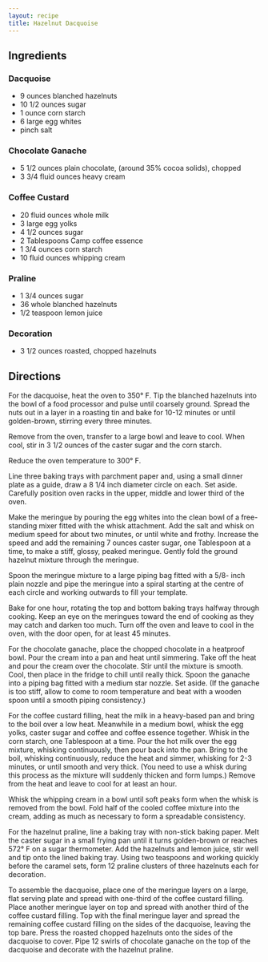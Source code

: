 ```yaml
---
layout: recipe
title: Hazelnut Dacquoise
---
```


## Ingredients


### Dacquoise

* 9 ounces blanched hazelnuts
* 10 1/2 ounces sugar
* 1 ounce corn starch
* 6 large egg whites
* pinch salt

### Chocolate Ganache

* 5 1/2 ounces plain chocolate, (around 35% cocoa solids), chopped
* 3 3/4 fluid ounces heavy cream

### Coffee Custard

* 20 fluid ounces whole milk
* 3 large egg yolks
* 4 1/2 ounces sugar
* 2 Tablespoons Camp coffee essence
* 1 3/4 ounces corn starch
* 10 fluid ounces whipping cream

### Praline

* 1 3/4 ounces sugar
* 36 whole blanched hazelnuts
* 1/2 teaspoon lemon juice

### Decoration

* 3 1/2 ounces roasted, chopped hazelnuts

## Directions

For the dacquoise, heat the oven to 350° F. Tip the blanched hazelnuts
into the bowl of a food processor and pulse until coarsely ground.
Spread the nuts out in a layer in a roasting tin and bake for 10-12
minutes or until golden-brown, stirring every three minutes.

Remove from the oven, transfer to a large bowl and leave to cool. When
cool, stir in 3 1/2 ounces of the caster sugar and the corn starch.

Reduce the oven temperature to 300° F.

Line three baking trays with parchment paper and, using a small dinner
plate as a guide, draw a 8 1/4 inch diameter circle on each. Set aside.
Carefully position oven racks in the upper, middle and lower third of
the oven.

Make the meringue by pouring the egg whites into the clean bowl of a
free-standing mixer fitted with the whisk attachment. Add the salt and
whisk on medium speed for about two minutes, or until white and frothy.
Increase the speed and add the remaining 7 ounces caster sugar, one
Tablespoon at a time, to make a stiff, glossy, peaked meringue. Gently
fold the ground hazelnut mixture through the meringue.

Spoon the meringue mixture to a large piping bag fitted with a 5/8-
inch plain nozzle and pipe the meringue into a spiral starting at
the centre of each circle and working outwards to fill your template.

Bake for one hour, rotating the top and bottom baking trays halfway
through cooking. Keep an eye on the meringues toward the end of cooking
as they may catch and darken too much. Turn off the oven and leave to
cool in the oven, with the door open, for at least 45 minutes.

For the chocolate ganache, place the chopped chocolate in a heatproof
bowl. Pour the cream into a pan and heat until simmering. Take off the
heat and pour the cream over the chocolate. Stir until the mixture is
smooth. Cool, then place in the fridge to chill until really thick.
Spoon the ganache into a piping bag fitted with a medium star nozzle.
Set aside. (If the ganache is too stiff, allow to come to room
temperature and beat with a wooden spoon until a smooth piping
consistency.)

For the coffee custard filling, heat the milk in a heavy-based pan and
bring to the boil over a low heat. Meanwhile in a medium bowl, whisk the
egg yolks, caster sugar and coffee and coffee essence together. Whisk in
the corn starch, one Tablespoon at a time. Pour the hot milk over the
egg mixture, whisking continuously, then pour back into the pan. Bring
to the boil, whisking continuously, reduce the heat and simmer, whisking
for 2-3 minutes, or until smooth and very thick. (You need to use a
whisk during this process as the mixture will suddenly thicken and form
lumps.) Remove from the heat and leave to cool for at least an hour.

Whisk the whipping cream in a bowl until soft peaks form when the whisk
is removed from the bowl. Fold half of the cooled coffee mixture into
the cream, adding as much as necessary to form a spreadable consistency.

For the hazelnut praline, line a baking tray with non-stick baking
paper. Melt the caster sugar in a small frying pan until it turns
golden-brown or reaches 572° F on a sugar thermometer. Add the hazelnuts
and lemon juice, stir well and tip onto the lined baking tray. Using two
teaspoons and working quickly before the caramel sets, form 12 praline
clusters of three hazelnuts each for decoration.

To assemble the dacquoise, place one of the meringue layers on a large,
flat serving plate and spread with one-third of the coffee custard
filling. Place another meringue layer on top and spread with another
third of the coffee custard filling. Top with the final meringue layer
and spread the remaining coffee custard filling on the sides of the
dacquoise, leaving the top bare. Press the roasted chopped hazelnuts
onto the sides of the dacquoise to cover. Pipe 12 swirls of chocolate
ganache on the top of the dacquoise and decorate with the hazelnut
praline.
